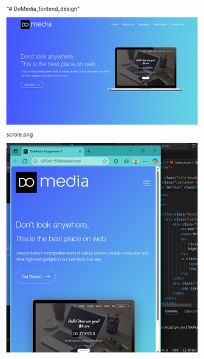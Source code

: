 "# DoMedia_fontend_design" 

<p align="center">
  <img src="design.jpg" alt="screenshot" width="700">
</p>
scrole.png

<p align="center">
  <img src="scrole.png" alt="screenshot" width="700">
</p>

